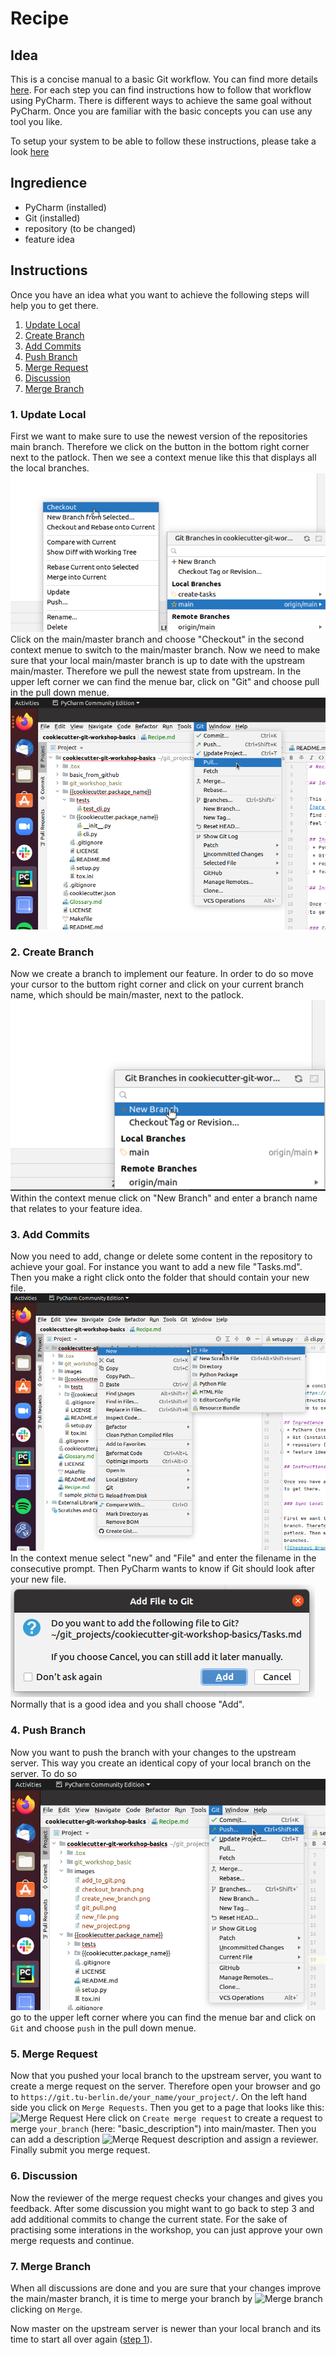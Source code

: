 # Recipe

## Idea

This is a concise manual to a basic Git workflow. You can find more details
[here](https://guides.github.com/introduction/flow/). For each step you can 
find instructions how to follow that workflow using PyCharm. There is different
ways to achieve the same goal without PyCharm. Once you are familiar with the
basic concepts you can use any tool you like.

To setup your system to be able to follow these instructions, please take a 
look [here](README.md#Setup)

## Ingredience
 * PyCharm (installed)
 * Git (installed)
 * repository (to be changed)
 * feature idea

## Instructions

Once you have an idea what you want to achieve the following steps will help you
to get there.

1. [Update Local](#1-update-local)
2. [Create Branch](#2-create-branch)
3. [Add Commits](#3-add-commits)
4. [Push Branch](#4-push-branch)
5. [Merge Request](#5-merge-request)
6. [Discussion](#6-discussion)
7. [Merge Branch](#7-merge-branch)


<a name="sync"></a>
### 1. Update Local

First we want to make sure to use the newest version of the repositories main
branch. Therefore we click on the button in the bottom right corner next to the
patlock. Then we see a context menue like this that displays all the local 
branches.
![Checkout Branch](images/checkout_branch.png)
Click on the main/master branch and choose "Checkout" in the second context 
menue to switch to the main/master branch.
Now we need to make sure that your local main/master branch is up to date with
the upstream main/master. Therefore we pull the newest state from upstream. In 
the upper left corner we can find the menue bar, click on "Git" and choose pull
in the pull down menue.
![Git Pull](images/git_pull.png)

<a name="branch"></a>
### 2. Create Branch

Now we create a branch to implement our feature. In order to do so move your 
cursor to the buttom right corner and click on your current branch name, 
which should be main/master, next to the patlock.
![Create Branch](images/create_new_branch.png)
Within the context menue click on "New Branch" and enter a branch name that
relates to your feature idea.

<a name="commit"></a>
### 3. Add Commits

Now you need to add, change or delete some content in the repository to achieve
your goal. For instance you want to add a new file "Tasks.md". Then you make a
right click onto the folder that should contain your new file.
![Create new file](images/new_file.png)
In the context menue select "new" and "File" and enter the filename in the 
consecutive prompt. Then PyCharm wants to know if Git should look after your
new file.
![Add to Git](images/add_to_git.png)
Normally that is a good idea and you shall choose "Add".

<a name="push"></a>
### 4. Push Branch

Now you want to push the branch with your changes to the upstream server. This
way you create an identical copy of your local branch on the server. To do so
![Git Push](images/git_push.png)
go to the upper left corner where you can find the menue bar and click on `Git`
and choose `push` in the pull down menue.

<a name="request"></a>
### 5. Merge Request
Now that you pushed your local branch to the upstream server, you want to create
a merge request on the server. Therefore open your browser and go to 
`https://git.tu-berlin.de/your_name/your_project/`. On the left hand side you
click on `Merge Requests`. Then you get to a page that looks like this:
![Merge Request](images/merge_request.png)
Here click on `Create merge request` to create a request to merge `your_branch`
(here: "basic_description") into main/master. Then you can add a description
![Merqe Request description](images/merge_request2.png)
and assign a reviewer. Finally submit you merge request.


<a name="discussion"></a>
### 6. Discussion

Now the reviewer of the merge request checks your changes and gives you
feedback. After some discussion you might want to go back to step 3 and add 
additional commits to change the current state. For the sake of practising 
some interations in the workshop, you can just approve your own merge requests
and continue.

<a name="merge"></a>
### 7. Merge Branch

When all discussions are done and you are sure that your changes improve the
main/master branch, it is time to merge your branch by
![Merge branch](images/final_merge.png)
clicking on `Merge`. 


Now master on the upstream server is newer than your local branch and its time
to start all over again ([step 1](#local)).



